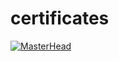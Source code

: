 # certificates
[![MasterHead](https://drive.google.com/drive/folders/1SuMtQZwZL8TXKBIuMZNRhK7tChvrkIet)](https://codegrills.in)
